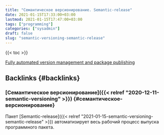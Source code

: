 ```yaml
---
title: "Семантическое версионирование. Semantic-release"
date: 2021-01-15T17:33:00+03:00
lastmod: 2021-01-15T17:47:00+03:00
tags: ["programming"]
categories: ["sysadmin"]
draft: false
slug: "semantic-versioning-semantic-release"
---
```


<!--more-->

{{< toc >}}

[Fully automated version management and package publishing](https://github.com/semantic-release/semantic-release)


## Backlinks {#backlinks}


### [Семантическое версионирование]({{< relref "2020-12-11-semantic-versioning" >}}) {#семантическое-версионирование}

Пакет [Semantic-release]({{< relref "2021-01-15-semantic-versioning-semantic-release" >}}) автоматизирует весь рабочий процесс выпуска программного пакета.
